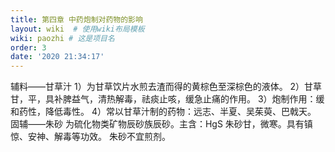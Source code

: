 ```yaml
---
title: 第四章 中药炮制对药物的影响
layout: wiki  # 使用wiki布局模板
wiki: paozhi # 这是项目名
order: 3
date: '2020 21:34:17'
---
```


辅料——甘草汁
    1）为甘草饮片水煎去渣而得的黄棕色至深棕色的液体。
    2）甘草甘，平，具补脾益气，清热解毒，祛痰止咳，缓急止痛的作用。
    3）炮制作用：缓和药性，降低毒性。
    4）常以甘草汁制的药物：远志、半夏、吴茱萸、巴戟天。
固辅——朱砂
    为硫化物类矿物辰砂族辰砂。主含：HgS
    朱砂甘，微寒。具有镇惊、安神、解毒等功效。
    朱砂不宜煎剂。

